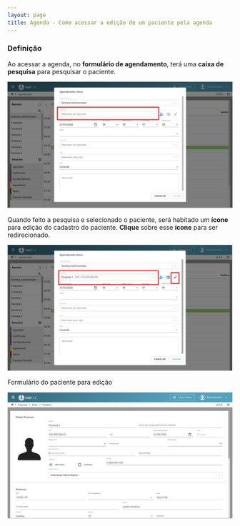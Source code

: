 ```yaml
---
layout: page
title: Agenda - Como acessar a edição de um paciente pela agenda
---
```


### Definição

Ao acessar a agenda, no **formulário de agendamento**, terá uma **caixa de pesquisa** para pesquisar o paciente.

<p align="center">
  <img alt="Edição de um paciente pela agenda" src="como-acessa- a-edição-de-um-paciente-pela-agenda-img-01.png" width="800">
</p>

Quando feito a pesquisa e selecionado o paciente, será habitado um **ícone**
para edição do cadastro do paciente. **Clique** sobre esse **ícone** para ser
redirecionado.

<p align="center">
  <img alt="Edição de um paciente pela agenda" src="como-acessa- a-edição-de-um-paciente-pela-agenda-img-02.png" width="800">
</p>

Formulário do paciente para edição

<p align="center">
  <img alt="Edição de um paciente pela agenda" src="como-acessa- a-edição-de-um-paciente-pela-agenda-img-03.png" width="800">
</p>
